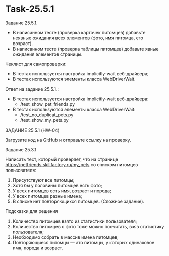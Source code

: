 # Task-25.5.1

Задание 25.5.1.

- В написанном тесте (проверка карточек питомцев) добавьте неявные ожидания всех элементов (фото, имя питомца, его возраст).
- В написанном тесте (проверка таблицы питомцев) добавьте явные ожидания элементов страницы.

Чеклист для самопроверки:
- В тестах используется настройка implicitly-wait веб-драйвера;
- В тестах используются элементы класса WebDriverWait.


Ответ на задание 25.5.1.:
- В тестах используется настройка implicitly-wait веб-драйвера:
  - /test_show_pet_friends.py
- В тестах используются элементы класса WebDriverWait:
  - /test_no_duplicat_pets.py
  - /test_show_my_pets.py


ЗАДАНИЕ 25.5.1 (HW-04)

Загрузите код на GitHub и отправьте ссылку на проверку.


Задание 25.3.1

Написать тест, который проверяет, что на странице https://petfriends.skillfactory.ru/my_pets со списком питомцев пользователя:

 1. Присутствуют все питомцы;
 2. Хотя бы у половины питомцев есть фото;
 3. У всех питомцев есть имя, возраст и порода;
 4. У всех питомцев разные имена;
 5. В списке нет повторяющихся питомцев. (Сложное задание).

Подсказки для решения
 1. Количество питомцев взято из статистики пользователя;
 2. Количество питомцев с фото тоже можно посчитать, взяв статистику пользователя;
 3. Необходимо собрать в массив имена питомцев;
 4. Повторяющиеся питомцы — это питомцы, у которых одинаковое имя, порода и возраст.

